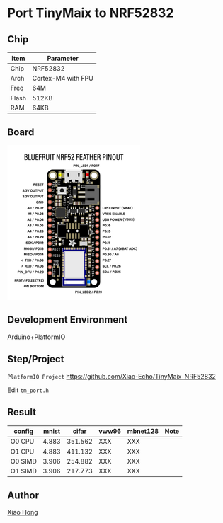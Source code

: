 # Port TinyMaix to NRF52832

## Chip

| Item  | Parameter              |
| ----- | ---------------------- |
| Chip  | NRF52832               |
| Arch  | Cortex-M4 with FPU     |
| Freq  | 64M                    |
| Flash | 512KB                  |
| RAM   | 64KB                   |

## Board

<a href="assets/NRF52832.png"><img width=300 src="assets/NRF52832.png"/></a>

## Development Environment

Arduino+PlatformIO

## Step/Project

`PlatformIO Project` https://github.com/Xiao-Echo/TinyMaix_NRF52832

Edit `tm_port.h`

## Result

| config | mnist | cifar   | vww96 | mbnet128 | Note |
| ------ | ----- | ------- | ----- | -------- | ---- |
| O0 CPU | 4.883 | 351.562 | XXX   | XXX      |      |
| O1 CPU | 4.883 | 411.132 | XXX   | XXX      |      |
| O0 SIMD| 3.906 | 254.882 | XXX   | XXX      |      |
| O1 SIMD| 3.906 | 217.773 | XXX   | XXX      |      |

## Author

[Xiao Hong](https://github.com/Xiao-Echo)
